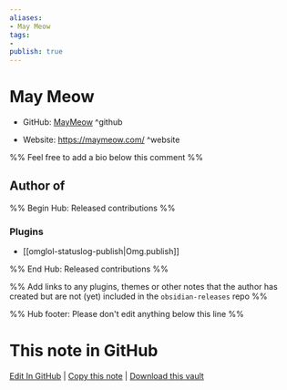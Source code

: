 ```yaml
---
aliases:
- May Meow
tags:
- 
publish: true
---
```


# May Meow

- GitHub: [MayMeow](https://github.com/MayMeow/) ^github
<!-- - Discord: `@` ^discord-->
- Website: <https://maymeow.com/> ^website
<!-- - [[Publish sites|Publish site]]: <https://> ^publish-->

%% Feel free to add a bio below this comment %%


## Author of

%% Begin Hub: Released contributions %%
### Plugins
- [[omglol-statuslog-publish|Omg.publish]]

%% End Hub: Released contributions %%

%% Add links to any plugins, themes or other notes that the author has created but are not (yet) included in the `obsidian-releases` repo %%

<!--
### Unlisted plugins
-->

<!--
### Others
-->

<!--
## Sponsor this author
-->

<!-- - [[GitHub sponsors]]: [Sponsor @MayMeow on GitHub Sponsors](https://github.com/sponsors/MayMeow) ^github-sponsor-->
<!-- - [[Buy me a coffee]]: <https://> ^buy-me-a-coffee-->
<!-- - [[PayPal]]: <https://> ^paypal-->
<!-- - [[Patreon]]: <https://> ^patreon-->

<!--
## Follow this author
-->

<!-- - [[YouTube Channels|On YouTube]]: <https://> ^youtube-->
<!-- - Twitter: <https://> ^twitter-->
<!-- - ... -->

%% Hub footer: Please don't edit anything below this line %%

# This note in GitHub

<span class="git-footer">[Edit In GitHub](https://github.dev/obsidian-community/obsidian-hub/blob/main/01%20-%20Community/People/MayMeow.md "git-hub-edit-note") | [Copy this note](https://raw.githubusercontent.com/obsidian-community/obsidian-hub/main/01%20-%20Community/People/MayMeow.md "git-hub-copy-note") | [Download this vault](https://github.com/obsidian-community/obsidian-hub/archive/refs/heads/main.zip "git-hub-download-vault") </span>
